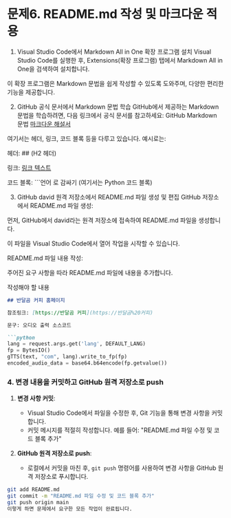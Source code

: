 

# 문제6. README.md 작성 및 마크다운 적용
1. Visual Studio Code에서 Markdown All in One 확장 프로그램 설치
Visual Studio Code를 실행한 후, Extensions(확장 프로그램) 탭에서 Markdown All in One을 검색하여 설치합니다.

이 확장 프로그램은 Markdown 문법을 쉽게 작성할 수 있도록 도와주며, 다양한 편리한 기능을 제공합니다.

2. GitHub 공식 문서에서 Markdown 문법 학습
GitHub에서 제공하는 Markdown 문법을 학습하려면, 다음 링크에서 공식 문서를 참고하세요:
GitHub Markdown 문법 [마크다운 해설서](https://docs.github.com/en/get-started/writing-on-github/getting-started-with-writing-and-formatting-on-github/basic-writing-and-formatting-syntax)

여기서는 헤더, 링크, 코드 블록 등을 다루고 있습니다. 예시로는:

헤더: ## (H2 헤더)

링크: [링크 텍스트](URL)

코드 블록: ```언어 로 감싸기 (여기서는 Python 코드 블록)

3. GitHub david 원격 저장소에서 README.md 파일 생성 및 편집
GitHub 저장소에서 README.md 파일 생성:

먼저, GitHub에서 david라는 원격 저장소에 접속하여 README.md 파일을 생성합니다.

이 파일을 Visual Studio Code에서 열어 작업을 시작할 수 있습니다.

README.md 파일 내용 작성:

주어진 요구 사항을 따라 README.md 파일에 내용을 추가합니다.

작성해야 할 내용
```markdown
## 반달곰 커피 홈페이지

참조링크: [https://반달곰 커피](https://반달곰%20커피)

문구: 오디오 출력 소스코드

```python
lang = request.args.get('lang', DEFAULT_LANG)
fp = BytesIO()
gTTS(text, "com", lang).write_to_fp(fp)
encoded_audio_data = base64.b64encode(fp.getvalue())
```

### 4. 변경 내용을 커밋하고 GitHub 원격 저장소로 push

1. **변경 사항 커밋**:
   - Visual Studio Code에서 파일을 수정한 후, Git 기능을 통해 변경 사항을 커밋합니다.
   - 커밋 메시지를 적절히 작성합니다. 예를 들어: "README.md 파일 수정 및 코드 블록 추가"

2. **GitHub 원격 저장소로 push**:
   - 로컬에서 커밋을 마친 후, `git push` 명령어를 사용하여 변경 사항을 GitHub 원격 저장소로 푸시합니다.

```bash
git add README.md
git commit -m "README.md 파일 수정 및 코드 블록 추가"
git push origin main
이렇게 하면 문제에서 요구한 모든 작업이 완료됩니다.